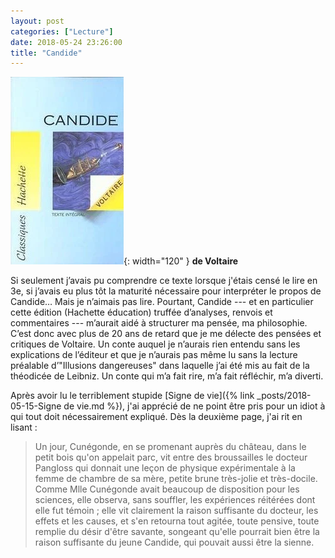 ```yaml
---
layout: post
categories: ["Lecture"]
date: 2018-05-24 23:26:00
title: "Candide"
---
```


![couverture](/assets/images/couv_lecture/candide.webp){: width="120" } **de Voltaire**

Si seulement j’avais pu comprendre ce texte lorsque j'étais censé le
lire en 3e, si j’avais eu plus tôt la maturité nécessaire pour
interpréter le propos de Candide… Mais je n’aimais pas lire.
Pourtant, Candide --- et en particulier cette édition (Hachette
éducation) truffée d’analyses, renvois et commentaires --- m’aurait
aidé à structurer ma pensée, ma philosophie. C’est donc avec plus de 20
ans de retard que je me délecte des pensées et critiques de Voltaire. Un
conte auquel je n’aurais rien entendu sans les explications de
l’éditeur et que je n’aurais pas même lu sans la lecture préalable
d’"Illusions dangereuses" dans laquelle j’ai été mis au fait de
la théodicée de Leibniz. Un conte qui m’a fait rire, m’a fait
réfléchir, m’a diverti.

Après avoir lu le terriblement stupide [Signe de vie]({% link _posts/2018-05-15-Signe de vie.md %}), j'ai apprécié
de ne point être pris pour un idiot à qui tout doit nécessairement
expliqué. Dès la deuxième page, j'ai rit en lisant :

> Un jour, Cunégonde, en se promenant auprès du château, dans le petit
> bois qu'on appelait parc, vit entre des broussailles le docteur
> Pangloss qui donnait une leçon de physique expérimentale à la femme de
> chambre de sa mère, petite brune très-jolie et très-docile. Comme Mlle
> Cunégonde avait beaucoup de disposition pour les sciences, elle
> observa, sans souffler, les expériences réitérées dont elle fut
> témoin ; elle vit clairement la raison suffisante du docteur, les
> effets et les causes, et s'en retourna tout agitée, toute pensive,
> toute remplie du désir d'être savante, songeant qu'elle pourrait bien
> être la raison suffisante du jeune Candide, qui pouvait aussi être la
> sienne.
